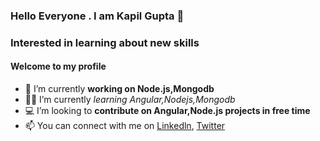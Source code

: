 ### Hello Everyone . I am Kapil Gupta 👋
### Interested in learning about new skills

#### Welcome to my profile

- 🔭 I’m currently **working on Node.js,Mongodb**
- 🧑‍💻 I’m currently *learning Angular,Nodejs,Mongodb*
- 💻 I’m looking to **contribute on Angular,Node.js projects in free time**
- 📫 You can connect with me on [Linkedln](https://www.linkedin.com/in/kapil-gupta-42947316b/), [Twitter](https://twitter.com/KG161997?t=qIUoYCK3kJcusTKEBY40KQ&s=09)



<!--
**kapilG0/kapilG0** is a ✨ _special_ ✨ repository because its `README.md` (this file) appears on your GitHub profile.

Here are some ideas to get you started:

- 🔭 I’m currently working on Node.js,Mongodb
- 🌱 I’m currently learning Angular,Nodejs,Mongodb
- 👯 I’m looking to collaborate on Angular,Node.js projects
- 🤔 I’m looking for help with ...
- 💬 Ask me about ...
- 📫 How to reach me: ...
- 😄 Pronouns: ...
- ⚡ Fun fact: ...
-->
